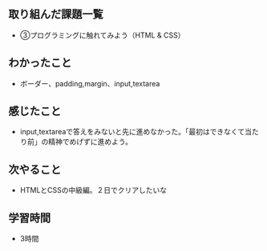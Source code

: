 ## 取り組んだ課題一覧
- ③プログラミングに触れてみよう（HTML & CSS）
## わかったこと
- ボーダー、padding,margin、input,textarea
## 感じたこと
- input,textareaで答えをみないと先に進めなかった。「最初はできなくて当たり前」の精神でめげずに進めよう。
## 次やること
- HTMLとCSSの中級編。２日でクリアしたいな
## 学習時間
- 3時間
